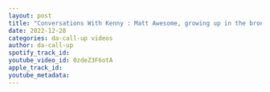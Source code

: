 ```yaml
---
layout: post
title: "Conversations With Kenny : Matt Awesome, growing up in the bronx , Pro Wrestling dreams."
date: 2022-12-28
categories: da-call-up videos
author: da-call-up
spotify_track_id: 
youtube_video_id: 0zdeZ3F6otA
apple_track_id: 
youtube_metadata: 
---
```

